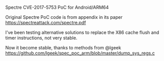 Spectre CVE-2017-5753 PoC for Android/ARM64

Original Spectre PoC code is from appendix in its paper https://spectreattack.com/spectre.pdf

I've been testing alternative solutions to replace the X86 cache flush and timer instructions, not very stable. 

Now it become stable, thanks to methods from @lgeek https://github.com/lgeek/spec_poc_arm/blob/master/dump_sys_regs.c